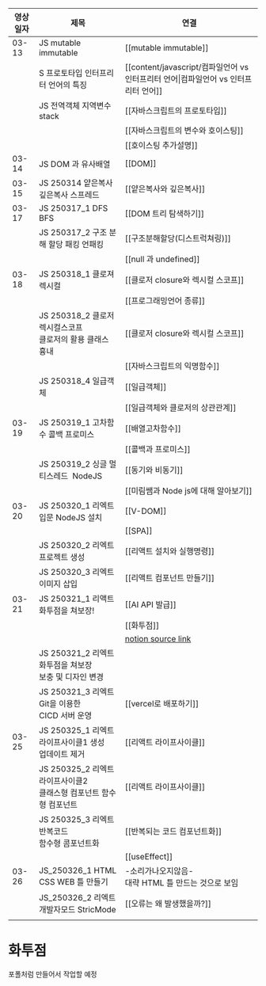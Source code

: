 
| 영상일자  | 제목                                             | 연결                                                                                                                                                                                     |
| ----- | ---------------------------------------------- | -------------------------------------------------------------------------------------------------------------------------------------------------------------------------------------- |
| 03-13 | JS mutable immutable                           | [[mutable immutable]]                                                                                                                                                                  |
|       | S 프로토타입 인터프리터 언어의 특징                           | [[content/javascript/컴파일언어 vs 인터프리터 언어\|컴파일언어 vs 인터프리터 언어]]                                                                                                                            |
|       | JS 전역객체 지역변수 stack                             | [[자바스크립트의 프로토타입]]                                                                                                                                                                      |
|       |                                                | [[자바스크립트의 변수와 호이스팅]]                                                                                                                                                                   |
|       |                                                | [[호이스팅 추가설명]]                                                                                                                                                                          |
| 03-14 | JS DOM 과 유사배열                                  | [[DOM]]                                                                                                                                                                                |
| 03-15 | JS 250314 얕은복사 깊은복사 스프레드                       | [[얕은복사와 깊은복사]]                                                                                                                                                                         |
| 03-17 | JS 250317_1 DFS BFS                            | [[DOM 트리 탐색하기]]                                                                                                                                                                        |
|       | JS 250317_2 구조 분해 할당 패킹 언패킹                    | [[구조분해할당(디스트럭쳐링)]]                                                                                                                                                                     |
|       |                                                | [[null 과 undefined]]                                                                                                                                                                   |
| 03-18 | JS 250318_1 클로져 렉시컬                            | [[클로저 closure와 렉시컬 스코프]]                                                                                                                                                               |
|       |                                                | [[프로그래밍언어 종류]]                                                                                                                                                                         |
|       | JS 250318_2 클로저 렉시컬스코프 <br>클로저의 활용 클래스 흉내      | [[클로저 closure와 렉시컬 스코프]]                                                                                                                                                               |
|       |                                                | [[자바스크립트의 익명함수]]                                                                                                                                                                       |
|       | JS 250318_4 일급객체                               | [[일급객체]]                                                                                                                                                                               |
|       |                                                | [[일급객체와 클로저의 상관관계]]                                                                                                                                                                    |
| 03-19 | JS 250319_1 고차함수 콜백 프로미스                       | [[배열고차함수]]                                                                                                                                                                             |
|       |                                                | [[콜백과 프로미스]]                                                                                                                                                                           |
|       | JS 250319_2 싱글 멀티스레드  NodeJS                   | [[동기와 비동기]]                                                                                                                                                                            |
|       |                                                | [[미림쌤과 Node js에 대해 알아보기]]                                                                                                                                                              |
| 03-20 | JS 250320_1 리엑트 입문 NodeJS 설치        | [[V-DOM]]                                                                                                                                                                              |
|       |                                                | [[SPA]]                                                                                                                                                                                |
|       | JS 250320_2 리엑트 프로젝트 생성                    | [[리액트 설치와 실행명령]]                                                                                                                                                                       |
|       | JS 250320_3 리엑트 이미지 삽입                         | [[리액트 컴포넌트 만들기]]                                                                                                                                                                       |
| 03-21 | JS 250321_1 리액트 화투점을 쳐보장!                      | [[AI API 발급]]                                                                                                                                                                          |
|       |                                                | [[화투점]]                                                                                                                                                                                |
|       |                                                | [notion source link]([https://caramel-pine-008.notion.site/2-191c7daa290d80c28252e3b3d3e7b6e4?pvs=74](https://caramel-pine-008.notion.site/2-191c7daa290d80c28252e3b3d3e7b6e4?pvs=74)) |
|       | JS 250321_2 리엑트 화투점을 쳐보장<br>보충 및 디자인 변경        |                                                                                                                                                                                        |
|       | JS 250321_3 리엑트 Git을 이용한<br>CICD 서버 운영         | [[vercel로 배포하기]]                                                                                                                                                                       |
| 03-25 | JS 250325_1 리엑트 라이프사이클1 생성<br>업데이트 제거          | [[리액트 라이프사이클]]                                                                                                                                                                         |
|       | JS 250325_2 리엑트 라이프사이클2 <br>클래스형 컴포넌트 함수형 컴포넌트 | [[리액트 라이프사이클]]                                                                                                                                                                         |
|       | JS 250325_3 리엑트 반복코드 <br>함수형 콤포넌트화             | [[반복되는 코드 컴포넌트화]]                                                                                                                                                                      |
|       |                                                | [[useEffect]]                                                                                                                                                                          |
| 03-26 | JS_250326_1 HTML CSS WEB 틀 만들기                 | -소리가나오지않음-<br>대략 HTML 틀 만드는 것으로 보임                                                                                                                                                     |
|       | JS_250326_2 리엑트 개발자모드 StricMode                | [[오류는 왜 발생했을까?]]                                                                                                                                                                       |
|       |                                                |                                                                                                                                                                                        |

# 화투점
포폴처럼 만들어서 작업할 예정
